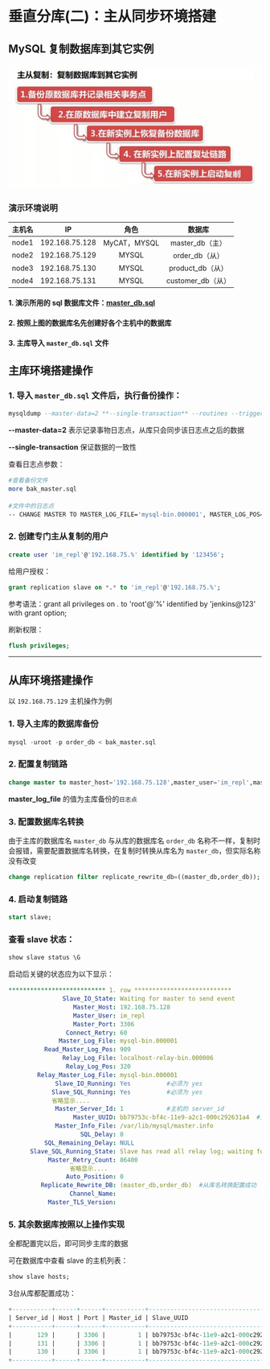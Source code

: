 # 垂直分库(二)：主从同步环境搭建

## MySQL 复制数据库到其它实例

![配置主从复制步骤](../images/24.jpg)

### 演示环境说明

| 主机名 | IP | 角色 | 数据库 |
| :---: | :---: | :---: | :---: |
| node1 | 192.168.75.128 | MyCAT，MYSQL| master_db（主） |
| node2 | 192.168.75.129 | MYSQL| order_db（从） |
| node3 | 192.168.75.130 | MYSQL| product_db（从） |
| node4 | 192.168.75.131 | MYSQL| customer_db（从） |

#### 1. 演示所用的 sql 数据库文件：[master_db.sql](../file/master_db.sql)

#### 2. 按照上图的数据库名先创建好各个主机中的数据库

#### 3. 主库导入 `master_db.sql` 文件

## 主库环境搭建操作

### 1. 导入 `master_db.sql` 文件后，执行备份操作：

```sql
mysqldump --master-data=2 **--single-transaction** --routines --triggers --events -uroot -p master_db > bak_master.sql
```

**--master-data=2** 表示记录事物日志点，从库只会同步该日志点之后的数据

**--single-transaction** 保证数据的一致性

查看日志点参数：

```bash
#查看备份文件
more bak_master.sql

#文件中的日志点
-- CHANGE MASTER TO MASTER_LOG_FILE='mysql-bin.000001', MASTER_LOG_POS=154;
```

### 2. 创建专门主从复制的用户

```sql
create user 'im_repl'@'192.168.75.%' identified by '123456';
```

给用户授权：

```sql
grant replication slave on *.* to 'im_repl'@'192.168.75.%';
```

参考语法：grant all privileges on *.* to 'root'@'%' identified by 'jenkins@123' with grant option;

刷新权限：

```sql
flush privileges;
```

---

## 从库环境搭建操作

以 `192.168.75.129` 主机操作为例

### 1. 导入主库的数据库备份

```sql
mysql -uroot -p order_db < bak_master.sql
```

### 2. 配置复制链路

```sql
change master to master_host='192.168.75.128',master_user='im_repl',master_password='123456',master_log_file='mysql-bin.000001', MASTER_LOG_POS=154;
```

**master_log_file** 的值为主库备份的`日志点`

### 3. 配置数据库名转换

由于主库的数据库名 `master_db` 与从库的数据库名 `order_db` 名称不一样，复制时会报错，需要配置数据库名转换，在复制时转换从库名为 `master_db`，但实际名称没有改变

```sql
change replication filter replicate_rewrite_db=((master_db,order_db));
```

### 4. 启动复制链路

```sql
start slave;
```

### 查看 slave 状态：

```sql
show slave status \G
```

启动后关键的状态应为以下显示：

```yml
*************************** 1. row ***************************
               Slave_IO_State: Waiting for master to send event
                  Master_Host: 192.168.75.128
                  Master_User: im_repl
                  Master_Port: 3306
                Connect_Retry: 60
              Master_Log_File: mysql-bin.000001
          Read_Master_Log_Pos: 909
               Relay_Log_File: localhost-relay-bin.000006
                Relay_Log_Pos: 320
        Relay_Master_Log_File: mysql-bin.000001
             Slave_IO_Running: Yes          #必须为 yes
            Slave_SQL_Running: Yes          #必须为 yes
            省略显示....
             Master_Server_Id: 1            #主机的 server_id
                  Master_UUID: bb79753c-bf4c-11e9-a2c1-000c292631a4  #主库的server_uuid
             Master_Info_File: /var/lib/mysql/master.info
                    SQL_Delay: 0
          SQL_Remaining_Delay: NULL
      Slave_SQL_Running_State: Slave has read all relay log; waiting for more updates
           Master_Retry_Count: 86400
                 省略显示....
                Auto_Position: 0
         Replicate_Rewrite_DB: (master_db,order_db)  #从库名转换配置成功
                 Channel_Name: 
           Master_TLS_Version:
```

### 5. 其余数据库按照以上操作实现

全都配置完以后，即可同步主库的数据

可在数据库中查看 slave 的主机列表：

```sql
show slave hosts;
```

3台从库都配置成功：

```sql
+-----------+------+------+-----------+--------------------------------------+
| Server_id | Host | Port | Master_id | Slave_UUID                           |
+-----------+------+------+-----------+--------------------------------------+
|       129 |      | 3306 |         1 | bb79753c-bf4c-11e9-a2c1-000c292631b5 |
|       131 |      | 3306 |         1 | bb79753c-bf4c-11e9-a2c1-000c292631d7 |
|       130 |      | 3306 |         1 | bb79753c-bf4c-11e9-a2c1-000c292631c6 |
+-----------+------+------+-----------+--------------------------------------+
```

